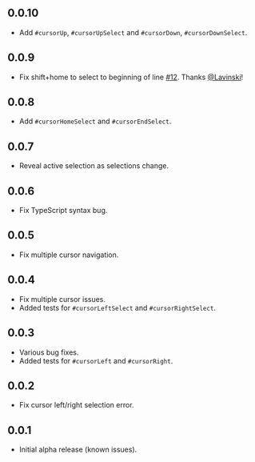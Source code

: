 ## 0.0.10
- Add `#cursorUp`, `#cursorUpSelect` and `#cursorDown`, `#cursorDownSelect`.

## 0.0.9
- Fix shift+home to select to beginning of line [#12](https://github.com/jedmao/vscode-tabsanity/pull/12). Thanks [@Lavinski](https://github.com/Lavinski)!

## 0.0.8
- Add `#cursorHomeSelect` and `#cursorEndSelect`.

## 0.0.7
- Reveal active selection as selections change.

## 0.0.6
- Fix TypeScript syntax bug.

## 0.0.5
- Fix multiple cursor navigation.

## 0.0.4
- Fix multiple cursor issues.
- Added tests for `#cursorLeftSelect` and `#cursorRightSelect`.

## 0.0.3
- Various bug fixes.
- Added tests for `#cursorLeft` and `#cursorRight`.

## 0.0.2
- Fix cursor left/right selection error.

## 0.0.1
- Initial alpha release (known issues).
